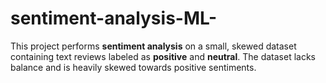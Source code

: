 # sentiment-analysis-ML-
This project performs **sentiment analysis** on a small, skewed dataset containing text reviews labeled as **positive** and **neutral**. The dataset lacks balance and is heavily skewed towards positive sentiments.  
